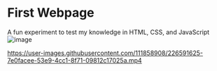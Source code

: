 # First Webpage
A fun experiment to test my knowledge in HTML, CSS, and JavaScript
![image](https://user-images.githubusercontent.com/111858908/226591872-1b95d601-d619-4dfa-8e02-9dbef9c08add.png)

https://user-images.githubusercontent.com/111858908/226591625-7e0facee-53e9-4cc1-8f71-09812c17025a.mp4
